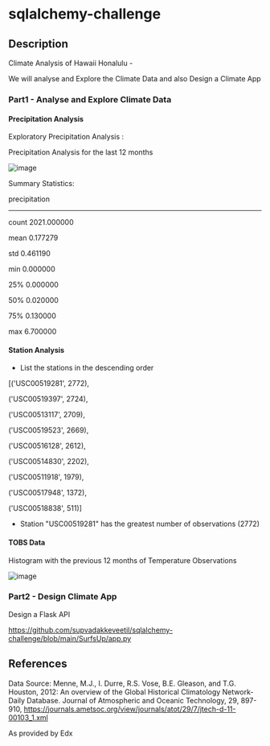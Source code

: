 # sqlalchemy-challenge
## Description
Climate Analysis of Hawaii Honalulu -

We will analyse and Explore the Climate Data and also Design a Climate App 

### Part1 - Analyse and Explore Climate Data

#### Precipitation Analysis

Exploratory Precipitation Analysis :

Precipitation Analysis for the last 12 months

![image](https://github.com/supvadakkeveetil/sqlalchemy-challenge/assets/144635564/bd68bec1-d888-4746-9e27-cd81d95cde02)

Summary Statistics:
	
precipitation

-------------------------
 
count	2021.000000
 
mean	0.177279

std	0.461190

min	0.000000

25%	0.000000

50%	0.020000

75%	0.130000

max	6.700000

#### Station Analysis

- List the stations in the descending order

[('USC00519281', 2772),

 ('USC00519397', 2724),
 
 ('USC00513117', 2709), 
 
 ('USC00519523', 2669), 
 
 ('USC00516128', 2612), 
 
 ('USC00514830', 2202),
 
 ('USC00511918', 1979),
 
 ('USC00517948', 1372),
 
 ('USC00518838', 511)]
 
 - Station "USC00519281" has the greatest number of observations (2772)


#### TOBS Data

Histogram with the previous 12 months of Temperature Observations

![image](https://github.com/supvadakkeveetil/sqlalchemy-challenge/assets/144635564/38a3e9a9-0c42-4650-97cb-e72cf3c67080)

### Part2 - Design Climate App
Design a Flask API

[
](https://github.com/supvadakkeveetil/sqlalchemy-challenge/blob/main/SurfsUp/app.py)https://github.com/supvadakkeveetil/sqlalchemy-challenge/blob/main/SurfsUp/app.py

## References
Data Source: Menne, M.J., I. Durre, R.S. Vose, B.E. Gleason, and T.G. Houston, 2012: An overview of the Global Historical Climatology Network-Daily Database. Journal of Atmospheric and Oceanic Technology, 29, 897-910, https://journals.ametsoc.org/view/journals/atot/29/7/jtech-d-11-00103_1.xml

As provided by Edx
